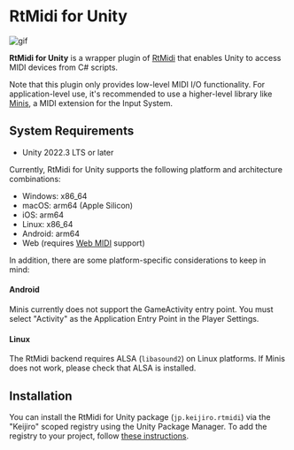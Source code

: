 # RtMidi for Unity

![gif](https://github.com/user-attachments/assets/d1387fa6-a3a2-416e-99c7-e9db17df6923)

**RtMidi for Unity** is a wrapper plugin of [RtMidi] that enables Unity to
access MIDI devices from C# scripts.

[RtMidi]: https://github.com/thestk/rtmidi

Note that this plugin only provides low-level MIDI I/O functionality. For
application-level use, it's recommended to use a higher-level library like
[Minis], a MIDI extension for the Input System.

[Minis]: https://github.com/keijiro/Minis

## System Requirements

- Unity 2022.3 LTS or later

Currently, RtMidi for Unity supports the following platform and architecture
combinations:

- Windows: x86_64
- macOS: arm64 (Apple Silicon)
- iOS: arm64
- Linux: x86_64
- Android: arm64
- Web (requires [Web MIDI] support)

[Web MIDI]: https://caniuse.com/midi

In addition, there are some platform-specific considerations to keep in mind:

#### Android

Minis currently does not support the GameActivity entry point. You must select
"Activity" as the Application Entry Point in the Player Settings.

#### Linux

The RtMidi backend requires ALSA (`libasound2`) on Linux platforms. If Minis
does not work, please check that ALSA is installed.

## Installation

You can install the RtMidi for Unity package (`jp.keijiro.rtmidi`) via the
"Keijiro" scoped registry using the Unity Package Manager. To add the registry
to your project, follow [these instructions].

[these instructions]:
  https://gist.github.com/keijiro/f8c7e8ff29bfe63d86b888901b82644c
